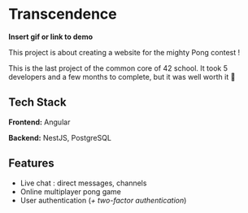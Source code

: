 # Transcendence

**Insert gif or link to demo**

This project is about creating a website for the mighty Pong contest !

This is the last project of the common core of 42 school. It took 5 developers and a few months to complete, but it was well worth it 🥹 

## Tech Stack

**Frontend:** Angular

**Backend:** NestJS, PostgreSQL


## Features

- Live chat : direct messages, channels
- Online multiplayer pong game
- User authentication (_+ two-factor authentication_)

